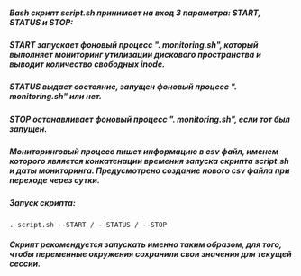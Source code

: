 ##### Bash скрипт script.sh принимает на вход 3 параметра: START, STATUS и STOP:

##### START запускает фоновый процесс ". monitoring.sh", который выполняет мониторинг утилизации дискового пространства и выводит количество свободных inode.
##### STATUS выдает состояние, запущен фоновый процесс ". monitoring.sh" или нет.
##### STOP останавливает фоновый процесс ". monitoring.sh", если тот был запущен.

##### Мониторинговый процесс пишет информацию в csv файл, именем которого является конкатенации времения запуска скрипта script.sh и даты мониторинга. Предусмотрено создание нового csv файла при переходе через сутки.

##### Запуск скрипта:

```
. script.sh --START / --STATUS / --STOP
```

##### Скрипт рекомендуется запускать именно таким образом, для того, чтобы переменные окружения сохранили свои значения для текущей сессии.